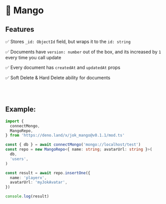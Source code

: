 # 🥭 Mango

## Features

✅ Stores `_id: ObjectId` field, but wraps it to the `id: string`

✅ Documents have `version: number` out of the box, and its increased by `1`
every time you call update

✅ Every document has `createdAt` and `updatedAt` props

✅ Soft Delete & Hard Delete ability for documents

<br/>

<br/>

## Example:
```ts
import {
  connectMongo,
  MangoRepo,
} from 'https://deno.land/x/jok_mango@v0.1.1/mod.ts'

const { db } = await connectMongo('mongo://localhost/test')
const repo = new MangoRepo<{ name: string; avatarUrl: string }>(
  db,
  'users',
)

const result = await repo.insertOne({
  name: 'playerx',
  avatarUrl: 'myJokAvatar',
})

console.log(result)
```